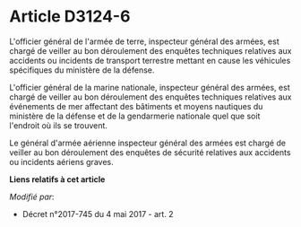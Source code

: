 # Article D3124-6

L'officier général de l'armée de terre, inspecteur général des armées, est chargé de veiller au bon déroulement des enquêtes
techniques relatives aux accidents ou incidents de transport terrestre mettant en cause les véhicules spécifiques du
ministère de la défense.

L'officier général de la marine nationale, inspecteur général des armées, est chargé de veiller au bon déroulement des
enquêtes techniques relatives aux événements de mer affectant des bâtiments et moyens nautiques du ministère de la défense et
de la gendarmerie nationale quel que soit l'endroit où ils se trouvent.

Le général d'armée aérienne inspecteur général des armées est chargé de veiller au bon déroulement des enquêtes de sécurité
relatives aux accidents ou incidents aériens graves.

**Liens relatifs à cet article**

_Modifié par_:

  - Décret n°2017-745 du 4 mai 2017 - art. 2
